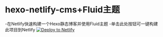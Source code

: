 # hexo-netlify-cms+Fluid主题
-在Netlify快速构建一个Hexo静态博客并使用Fluid主题
-单击此处按钮可一键构建此项目到Netlify
<a href="https://app.netlify.com/start/deploy?repository=https://github.com/BIuefish/hexo-netlify-cms&stack=cms"><img src="https://www.netlify.com/img/deploy/button.svg" alt="Deploy to Netlify"></a>
